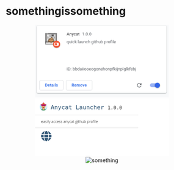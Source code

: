 # somethingissomething
<p align="center">
  <img src="./extension1.png" width="350" title="hover text">
  <img src="./extension2.png" width="350" alt="accessibility text">
  <br>
<img src="./extension3.png" width="350" alt="something">
</p>
